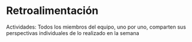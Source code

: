 # Retroalimentación

Actividades: Todos los miembros del equipo, uno por uno, comparten sus perspectivas individuales de lo realizado en la semana